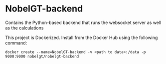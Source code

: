 # NobelGT-backend
Contains the Python-based backend that runs the websocket server as well as the calculations

This project is Dockerized. Install from the Docker Hub using the following command:

`docker create --name=NobelGT-backend -v <path to data>:/data -p 9000:9000 nobelgt/nobelgt-backend`
